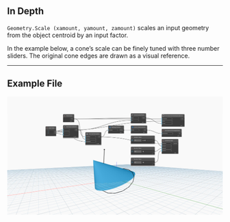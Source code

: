 <!--- Autodesk.DesignScript.Geometry.Geometry.Scale(geometry, xamount, yamount, zamount) --->
<!--- SJMZSTNGGMBIKKM3WNMNAKWFRS7HQPJRSJNIZIC755BAXDNI6GJA --->
## In Depth
`Geometry.Scale (xamount, yamount, zamount)` scales an input geometry from the object centroid by an input factor. 

In the example below, a cone’s scale can be finely tuned with three number sliders. The original cone edges are drawn as a visual reference.
___
## Example File

![Geometry.Scale(xamount, yamount, zamount)](./SJMZSTNGGMBIKKM3WNMNAKWFRS7HQPJRSJNIZIC755BAXDNI6GJA_img.jpg)